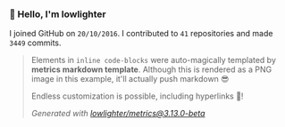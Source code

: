 ### 👋 Hello, I'm lowlighter

I joined GitHub on `20/10/2016`.
I contributed to `41` repositories and made `3449` commits.

> Elements in `inline code-blocks` were auto-magically templated by **metrics markdown template**.
> Although this is rendered as a PNG image in this example, it'll actually push markdown 😎
>
> Endless customization is possible, including hyperlinks 🎉!
>
> *Generated with [lowlighter/metrics@3.13.0-beta](https://github.com/lowlighter/metrics)*
